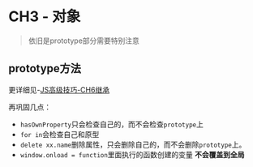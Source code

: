 # CH3 - 对象
> 依旧是prototype部分需要特别注意

## prototype方法

更详细见-[JS高级技巧-CH6继承]()

再巩固几点：

* `hasOwnProperty`只会检查自己的，而不会检查`prototype`上
* `for in`会检查自己和原型
* `delete xx.name`删除属性，只会删除自己的，而不会删除`prototype`上。
* `window.onload = function`里面执行的函数创建的变量 **不会覆盖到全局**